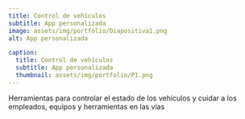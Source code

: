 ```yaml
---
title: Control de vehículos
subtitle: App personalizada
image: assets/img/portfolio/Diapositiva1.png
alt: App personalizada

caption:
  title: Control de vehículos
  subtitle: App personalizada
  thumbnail: assets/img/portfolio/P1.png
---
```

Herramientas para controlar el estado de los vehículos y cuidar a los empleados, equipos y herramientas en las vías


